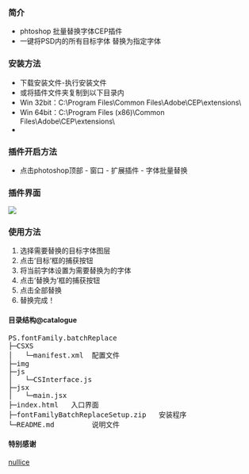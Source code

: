 ### 简介
- phtoshop 批量替换字体CEP插件
- 一键将PSD内的所有目标字体 替换为指定字体

### 安装方法
- 下载安装文件-执行安装文件
- 或将插件文件夹复制到以下目录内
- Win 32bit：C:\Program Files\Common Files\Adobe\CEP\extensions\
- Win 64bit：C:\Program Files (x86)\Common Files\Adobe\CEP\extensions\
- 
### 插件开启方法
- 点击photoshop顶部 - 窗口 - 扩展插件 - 字体批量替换

### 插件界面
<img src="http://visa.ithanhua.cn/images/ui.png">

### 使用方法
1. 选择需要替换的目标字体图层
2. 点击‘目标’框的捕获按钮
3. 将当前字体设置为需要替换为的字体
4. 点击‘替换为’框的捕获按钮
5. 点击全部替换
6. 替换完成！

#### 目录结构@catalogue
<pre>
PS.fontFamily.batchReplace
├─CSXS						
│	└─manifest.xml 	配置文件
├─img							
├─js							
│	└─CSInterface.js  
├─jsx
│	└─main.jsx 		
├─index.html   入口界面
├─fontFamilyBatchReplaceSetup.zip   安装程序
└─README.md			说明文件
</pre>

#### 特别感谢
[nullice](https://github.com/nullice)



